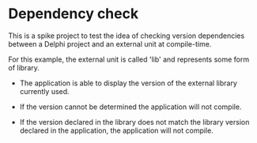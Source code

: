 Dependency check
================================

This is a spike project to test the idea of checking version
dependencies between a Delphi project and an external unit at
compile-time.

For this example, the external unit is called 'lib' and represents some
form of library.

- The application is able to display the version of the external library
  currently used.

- If the version cannot be determined the application will not compile.

- If the version declared in the library does not match the library
  version declared in the application, the application will not compile.
